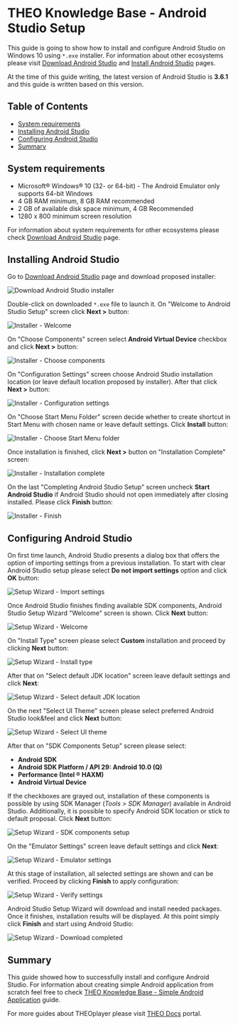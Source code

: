 # THEO Knowledge Base - Android Studio Setup

This guide is going to show how to install and configure Android Studio on Windows 10 using `*.exe`
installer. For information about other ecosystems please visit [Download Android Studio] and
[Install Android Studio] pages.

At the time of this guide writing, the latest version of Android Studio is **3.6.1** and this guide
is written based on this version.


## Table of Contents

  * [System requirements]
  * [Installing Android Studio]
  * [Configuring Android Studio]
  * [Summary]


## System requirements

  * Microsoft® Windows® 10 (32- or 64-bit) - The Android Emulator only supports 64-bit Windows
  * 4 GB RAM minimum, 8 GB RAM recommended
  * 2 GB of available disk space minimum, 4 GB Recommended
  * 1280 x 800 minimum screen resolution

For information about system requirements for other ecosystems please check [Download Android Studio]
page.


## Installing Android Studio

Go to [Download Android Studio] page and download proposed installer:

![Download Android Studio installer](images/download-android-studio.png "Download Android Studio installer")

Double-click on downloaded `*.exe` file to launch it. On "Welcome to Android Studio Setup" screen
click **Next >** button:

![Installer - Welcome](images/installer-welcome.png "Installer - Welcome")

On "Choose Components" screen select **Android Virtual Device** checkbox and click **Next >** button:

![Installer - Choose components](images/installer-choose-components.png "Installer - Choose components")

On "Configuration Settings" screen choose Android Studio installation location (or leave default
location proposed by installer). After that click **Next >** button:

![Installer - Configuration settings](images/installer-configuration-settings.png "Installer - Configuration settings")

On "Choose Start Menu Folder" screen decide whether to create shortcut in Start Menu with chosen
name or leave default settings. Click **Install** button:

![Installer - Choose Start Menu folder](images/installer-start-menu-folder.png "Installer - Choose Start Menu folder")

Once installation is finished, click **Next >** button on "Installation Complete" screen:

![Installer - Installation complete](images/installer-installation-complete.png "Installer - Installation complete")

On the last "Completing Android Studio Setup" screen uncheck **Start Android Studio** if Android Studio
should not open immediately after closing installed. Please click **Finish** button:

![Installer - Finish](images/installer-finish.png "Installer - Finish")


## Configuring Android Studio

On first time launch, Android Studio presents a dialog box that offers the option of importing
settings from a previous installation. To start with clear Android Studio setup please select
**Do not import settings** option and click **OK** button:

![Setup Wizard - Import settings](images/setup-import-settings.png "Setup Wizard - Import settings")

Once Android Studio finishes finding available SDK components, Android Studio Setup Wizard "Welcome"
screen is shown. Click **Next** button:

![Setup Wizard - Welcome](images/setup-welcome.png "Setup Wizard - Welcome")

On "Install Type" screen please select **Custom** installation and proceed by clicking **Next** button:

![Setup Wizard - Install type](images/setup-install-type.png "Setup Wizard - Install type")

After that on "Select default JDK location" screen leave default settings and click **Next**:

![Setup Wizard - Select default JDK location](images/setup-jdk-location.png "Setup Wizard - Select default JDK location")

On the next "Select UI Theme" screen please select preferred Android Studio look&feel and click
**Next** button:

![Setup Wizard - Select UI theme](images/setup-select-ui-theme.png "Setup Wizard - Select UI theme")

After that on "SDK Components Setup" screen please select:

  * **Android SDK**
  * **Android SDK Platform / API 29: Android 10.0 (Q)**
  * **Performance (Intel ® HAXM)**
  * **Android Virtual Device**

If the checkboxes are grayed out, installation of these components is possible by using SDK Manager
(_Tools > SDK Manager_) available in Android Studio. Additionally, it is possible to specify
Android SDK location or stick to default proposal. Click **Next** button:

![Setup Wizard - SDK components setup](images/setup-sdk-components-setup.png "Setup Wizard - SDK components setup")

On the "Emulator Settings" screen leave default settings and click **Next**:

![Setup Wizard - Emulator settings](images/setup-emulator-settings.png "Setup Wizard - Emulator settings")

At this stage of installation, all selected settings are shown and can be verified. Proceed by
clicking **Finish** to apply configuration:

![Setup Wizard - Verify settings](images/setup-verify-settings.png "Setup Wizard - Verify settings")

Android Studio Setup Wizard will download and install needed packages. Once it finishes, installation
results will be displayed. At this point simply click **Finish** and start using Android Studio:

![Setup Wizard - Download completed](images/setup-download-finished.png "Setup Wizard - Download completed")


## Summary

This guide showed how to successfully install and configure Android Studio. For information about
creating simple Android application from scratch feel free to check
[THEO Knowledge Base - Simple Android Application] guide.

For more guides about THEOplayer please visit [THEO Docs] portal.


[//]: # (Sections reference)
[System requirements]: #system-requirements
[Installing Android Studio]: #installing-android-studio
[Configuring Android Studio]: #configuring-android-studio
[Summary]: #summary

[//]: # (Links and Guides reference)
[THEO Docs]: https://docs.portal.theoplayer.com/
[THEO Knowledge Base - Simple Android Application]: ../knowledgebase-simple-application/README.md
[Download Android Studio]: https://developer.android.com/studio/index.html
[Install Android Studio]: https://developer.android.com/studio/install
